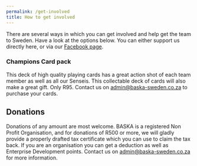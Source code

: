 ```yaml
---
permalink: /get-involved
title: How to get involved
---
```


There are several ways in which you can get involved and help get the team to
Sweden. Have a look at the options below. You can either support us directly
here, or via our [Facebook page](https://www.facebook.com/Baska-Sweden-2018-1427271897380852).

### Champions Card pack
This deck of high quality playing cards has a great action shot of each team
member as well as all our Senseis. This collectable deck of cards will also
make a great gift. Only R95. Contact us on [admin@baska-sweden.co.za](mailto:admin@baska-sweden.co.za) to purchase your cards.

<!--
### Supporter's Pack
Includes: Deck of Champions Cards, a T-Shirt & a Cap
<br>R500

### Ticket to the [Night of Champions](events)
R1000 per person

### Sponser a page in our book
R100 per page

### Buy a Book of the team
R200
-->

## Donations
Donations of any amount are most welcome. BASKA is a registered Non Profit
Organisation, and for donations of R500 or more, we will gladly provide a
properly drafted tax certificate which you can use to claim the tax back. If
you are an organisation you can get a deduction as well as Enterprise
Development points. Contact us on [admin@baska-sweden.co.za](mailto:admin@baska-sweden.co.za) for more information.

<!--
[Donate](donate){: .btn .btn--success}
-->
